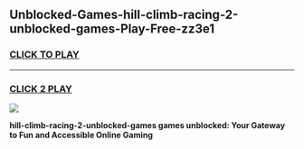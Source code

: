 
## Unblocked-Games-hill-climb-racing-2-unblocked-games-Play-Free-zz3e1
<h3>
<a href="https://premium76.site?title=hill-climb-racing-2-unblocked-games&ref=22A">CLICK TO PLAY</a></h3>
<hr>

<h3>
<a href="https://premium76.site?title=hill-climb-racing-2-unblocked-games&ref=22A">CLICK 2 PLAY</a>
  
</h3>

<a href="https://premium76.site?title=hill-climb-racing-2-unblocked-games&ref=22A"><img src="https://clearcache.store/games.png"></a>


**hill-climb-racing-2-unblocked-games games unblocked: Your Gateway to Fun and Accessible Online Gaming**
